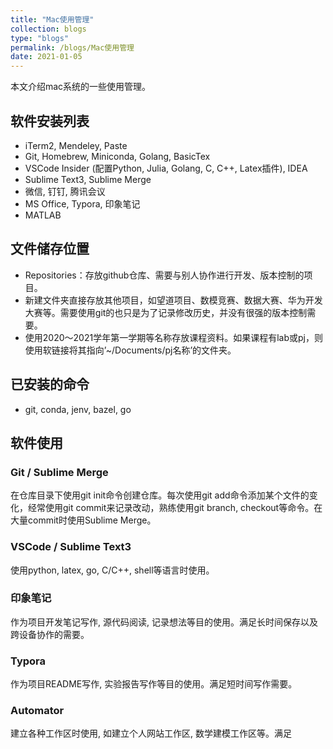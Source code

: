 ```yaml
---
title: "Mac使用管理"
collection: blogs
type: "blogs"
permalink: /blogs/Mac使用管理
date: 2021-01-05
---
```


本文介绍mac系统的一些使用管理。

## 软件安装列表

* iTerm2, Mendeley, Paste
* Git, Homebrew, Miniconda, Golang, BasicTex
* VSCode Insider (配置Python, Julia, Golang, C, C++, Latex插件), IDEA
* Sublime Text3, Sublime Merge
* 微信, 钉钉, 腾讯会议
* MS Office, Typora, 印象笔记
* MATLAB

## 文件储存位置
* Repositories：存放github仓库、需要与别人协作进行开发、版本控制的项目。
* 新建文件夹直接存放其他项目，如望道项目、数模竞赛、数据大赛、华为开发大赛等。需要使用git的也只是为了记录修改历史，并没有很强的版本控制需要。
* 使用2020～2021学年第一学期等名称存放课程资料。如果课程有lab或pj，则使用软链接将其指向’~/Documents/pj名称’的文件夹。

## 已安装的命令
* git, conda, jenv, bazel, go

## 软件使用
### Git / Sublime Merge
在仓库目录下使用git init命令创建仓库。每次使用git add命令添加某个文件的变化，经常使用git commit来记录改动，熟练使用git branch, checkout等命令。在大量commit时使用Sublime Merge。

### VSCode / Sublime Text3
使用python, latex, go, C/C++, shell等语言时使用。

### 印象笔记
作为项目开发笔记写作, 源代码阅读, 记录想法等目的使用。满足长时间保存以及跨设备协作的需要。

### Typora
作为项目README写作, 实验报告写作等目的使用。满足短时间写作需要。

### Automator
建立各种工作区时使用, 如建立个人网站工作区, 数学建模工作区等。满足

